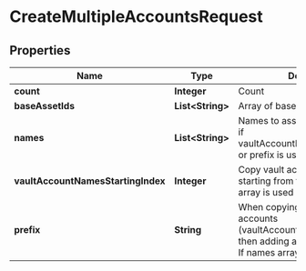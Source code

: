 

# CreateMultipleAccountsRequest


## Properties

| Name | Type | Description | Notes |
|------------ | ------------- | ------------- | -------------|
|**count** | **Integer** | Count |  |
|**baseAssetIds** | **List&lt;String&gt;** | Array of base asset IDs |  |
|**names** | **List&lt;String&gt;** | Names to assign to vault accounts. if vaultAccountNamesStartingIndex or prefix is used it&#39;ll fail |  [optional] |
|**vaultAccountNamesStartingIndex** | **Integer** | Copy vault accounts names starting from this index. If names array is used it&#39;ll fail |  [optional] |
|**prefix** | **String** | When copying from existing vault accounts (vaultAccountNamesStartingIndex) then adding a prefix to the names. If names array is used it&#39;ll fail |  [optional] |



